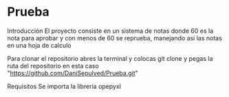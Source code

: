 # Prueba

Introducción
El proyecto consiste en un sistema de notas donde 60 es la nota para aprobar y con menos de 60 se reprueba, manejando asi las notas en una hoja de calculo

Para clonar el repositorio 
abres la terminal y colocas git clone y pegas la ruta del repositorio en esta caso "https://github.com/DaniSepulved/Prueba.git"

Requisitos
Se importa la libreria opepyxl
